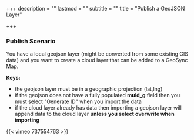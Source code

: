 +++
description = ""
lastmod = ""
subtitle = ""
title = "Publish a GeoJSON Layer"

+++
### Publish Scenario

You have a local geojson layer (might be converted from some existing GIS data) and you want to create a cloud layer that can be added to a GeoSync Map.

**Keys:**

* the geojson layer must be in a geographic projection (lat,lng)
* if the geojson does not have a fully populated **muid_g** field then you must select "Generate ID" when you import the data
* if the cloud layer already has data then importing a geojson layer will append data to the cloud layer **unless you select overwrite when importing**

{{< vimeo 737554763 >}}
